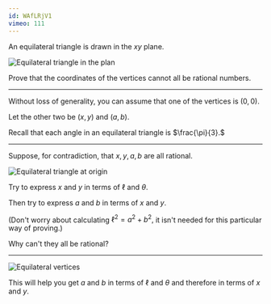 ```yaml
---
id: WAfLRjV1
vimeo: 111
---
```


An equilateral triangle is drawn in the $xy$ plane.

![Equilateral triangle in the plan](/img/learn/trig-35.svg)

Prove that the coordinates of the vertices cannot all be rational numbers.

---

Without loss of generality, you can assume that one of the vertices is $(0,0).$

Let the other two be $(x,y)$ and $(a,b).$

Recall that each angle in an equilateral triangle is $\frac{\pi}{3}.$

---

Suppose, for contradiction, that $x,y,a,b$ are all rational.

![Equilateral triangle at origin](/img/learn/trig-33.svg)

Try to express $x$ and $y$ in terms of $\ell$ and $\theta.$

Then try to express $a$ and $b$ in terms of $x$ and $y.$

(Don't worry about calculating $\ell^2 = a^2 + b^2,$ it isn't needed for this particular way of proving.)

Why can't they all be rational?

---

![Equilateral vertices](/img/learn/trig-34.svg)

This will help you get $a$ and $b$ in terms of $\ell$ and $\theta$ and therefore in terms of $x$ and $y.$
